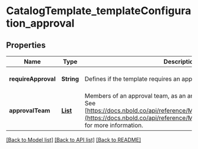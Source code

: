 # CatalogTemplate_templateConfiguration_approval
## Properties

Name | Type | Description | Notes
------------ | ------------- | ------------- | -------------
**requireApproval** | **String** | Defines if the template requires an approval or not. | [optional] [default to null]
**approvalTeam** | [**List**](ApprovalTeamMember.md) | Members of an approval team, as an array of ApprovalTeamMember. See [https://docs.nbold.co/api/reference/Models/ApprovalTeamMember](https://docs.nbold.co/api/reference/Models/ApprovalTeamMember) for more information. | [optional] [default to null]

[[Back to Model list]](../README.md#documentation-for-models) [[Back to API list]](../README.md#documentation-for-api-endpoints) [[Back to README]](../README.md)

